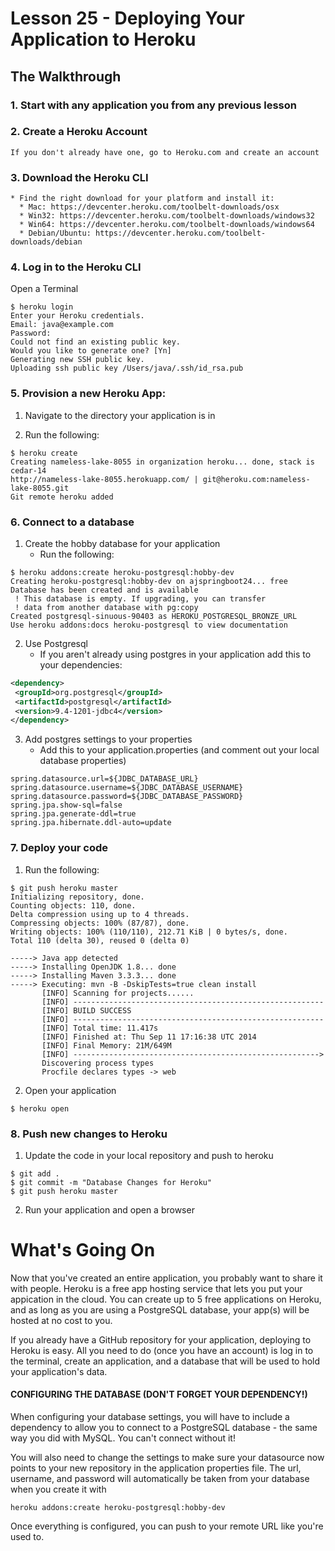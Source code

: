 # Lesson 25 - Deploying Your Application to Heroku 
## The Walkthrough 

### 1.  Start with any application you from any previous lesson 

### 2.  Create a Heroku Account
    If you don't already have one, go to Heroku.com and create an account

### 3.  Download the Heroku CLI 
    * Find the right download for your platform and install it:
      * Mac: https://devcenter.heroku.com/toolbelt-downloads/osx
      * Win32: https://devcenter.heroku.com/toolbelt-downloads/windows32
      * Win64: https://devcenter.heroku.com/toolbelt-downloads/windows64
      * Debian/Ubuntu: https://devcenter.heroku.com/toolbelt-downloads/debian
    
### 4. Log in to the Heroku CLI

Open a Terminal

```ShellSession
$ heroku login
Enter your Heroku credentials.
Email: java@example.com
Password:
Could not find an existing public key.
Would you like to generate one? [Yn]
Generating new SSH public key.
Uploading ssh public key /Users/java/.ssh/id_rsa.pub
```

### 5. Provision a new Heroku App:
1. Navigate to the directory your application is in

2. Run the following:

```ShellSession
$ heroku create
Creating nameless-lake-8055 in organization heroku... done, stack is cedar-14
http://nameless-lake-8055.herokuapp.com/ | git@heroku.com:nameless-lake-8055.git
Git remote heroku added
```

### 6. Connect to a database

1. Create the hobby database for your application
	* Run the following:
	

```ShellSession
$ heroku addons:create heroku-postgresql:hobby-dev
Creating heroku-postgresql:hobby-dev on ajspringboot24... free
Database has been created and is available
 ! This database is empty. If upgrading, you can transfer
 ! data from another database with pg:copy
Created postgresql-sinuous-90403 as HEROKU_POSTGRESQL_BRONZE_URL
Use heroku addons:docs heroku-postgresql to view documentation
```

2. Use Postgresql
	* If you aren't already using postgres in your application add this to your dependencies:

 ```xml
<dependency>
  <groupId>org.postgresql</groupId>
  <artifactId>postgresql</artifactId>
  <version>9.4-1201-jdbc4</version>
</dependency>
```

3. Add postgres settings to your properties
	* Add this to your application.properties (and comment out your local database properties)

```
spring.datasource.url=${JDBC_DATABASE_URL}
spring.datasource.username=${JDBC_DATABASE_USERNAME}
spring.datasource.password=${JDBC_DATABASE_PASSWORD}
spring.jpa.show-sql=false
spring.jpa.generate-ddl=true
spring.jpa.hibernate.ddl-auto=update
```

	
### 7. Deploy your code
1. Run the following:
	
```ShellSession
$ git push heroku master
Initializing repository, done.
Counting objects: 110, done.
Delta compression using up to 4 threads.
Compressing objects: 100% (87/87), done.
Writing objects: 100% (110/110), 212.71 KiB | 0 bytes/s, done.
Total 110 (delta 30), reused 0 (delta 0)

-----> Java app detected
-----> Installing OpenJDK 1.8... done
-----> Installing Maven 3.3.3... done
-----> Executing: mvn -B -DskipTests=true clean install
       [INFO] Scanning for projects......
       [INFO] --------------------------------------------------------
       [INFO] BUILD SUCCESS
       [INFO] --------------------------------------------------------
       [INFO] Total time: 11.417s
       [INFO] Finished at: Thu Sep 11 17:16:38 UTC 2014
       [INFO] Final Memory: 21M/649M
       [INFO] -------------------------------------------------------> 
       Discovering process types
       Procfile declares types -> web
```
	
2. Open your application	

```ShellSession
$ heroku open
```	

### 8. Push new changes to Heroku
1. Update the code in your local repository and push to heroku

```
$ git add .
$ git commit -m "Database Changes for Heroku"
$ git push heroku master
```

2. Run your application and open a browser


# What's Going On 
Now that you've created an entire application, you probably want to share it with people. Heroku is a free app hosting service that lets you put your appication in the cloud. You can create up to 5 free applications on Heroku, and as long as you are using a PostgreSQL database, your app(s) will be hosted at no cost to you. 

If you already have a GitHub repository for your application, deploying to Heroku is easy. All you need to do (once you have an account) is log in to the terminal, create an application, and a database that will be used to hold your application's data. 

#### CONFIGURING THE DATABASE (DON'T FORGET YOUR DEPENDENCY!)

When configuring your database settings, you will have to include a dependency to allow you to connect to a PostgreSQL database - the same way you did with MySQL. You can't connect without it!

You will also need to change the settings to make sure your datasource now points to your new repository in the application properties file. The url, username, and password will automatically be taken from your database when you create it with 

``` 
heroku addons:create heroku-postgresql:hobby-dev
```

Once everything is configured, you can push to your remote URL like you're used to. 

